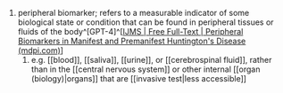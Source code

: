 1. peripheral biomarker; refers to a measurable indicator of some biological state or condition that can be found in peripheral tissues or fluids of the body^[GPT-4]^[[IJMS | Free Full-Text | Peripheral Biomarkers in Manifest and Premanifest Huntington's Disease (mdpi.com)](https://www.mdpi.com/1422-0067/24/7/6051)]
	1. e.g. [[blood]], [[saliva]], [[urine]], or [[cerebrospinal fluid]], rather than in the [[central nervous system]] or other internal [[organ (biology)|organs]] that are [[invasive test|less accessible]]